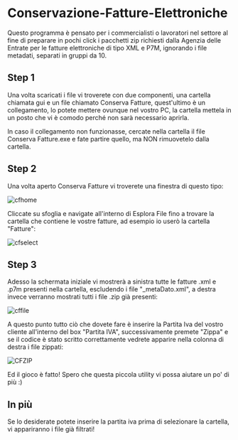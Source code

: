 # Conservazione-Fatture-Elettroniche

Questo programma è pensato per i commercialisti o lavoratori nel settore al fine di preparare in pochi click i pacchetti zip richiesti dalla Agenzia delle Entrate per le fatture elettroniche di tipo XML e P7M, ignorando i file metadati, separati in gruppi da 10.

## Step 1
Una volta scaricati i file vi troverete con due componenti, una cartella chiamata gui e un file chiamato Conserva Fatture, quest'ultimo è un collegamento, lo potete mettere ovunque nel vostro PC, la cartella mettela in un posto che vi è comodo perché non sarà necessario aprirla.

In caso il collegamento non funzionasse, cercate nella cartella il file Conserva Fatture.exe e fate partire quello, ma NON rimuovetelo dalla cartella.

## Step 2
Una volta aperto Conserva Fatture vi troverete una finestra di questo tipo:

![cfhome](https://user-images.githubusercontent.com/79949135/110250733-30206100-7f7d-11eb-9d2a-8191120a01ee.png)

Cliccate su sfoglia e navigate all'interno di Esplora File fino a trovare la cartella che contiene le vostre fatture, ad esempio io userò la cartella "Fatture":

![cfselect](https://user-images.githubusercontent.com/79949135/110251025-ca34d900-7f7e-11eb-87e9-c6cb8b34e87c.png)


## Step 3
Adesso la schermata iniziale vi mostrerà a sinistra tutte le fatture .xml e .p7m presenti nella cartella, escludendo i file "_metaDato.xml", a destra invece verranno mostrati tutti i file .zip già presenti:

![cffile](https://user-images.githubusercontent.com/79949135/110251045-ecc6f200-7f7e-11eb-9920-55284ac45225.png)

A questo punto tutto ciò che dovete fare è inserire la Partita Iva del vostro cliente all'interno del box "Partita IVA", successivamente premete "Zippa" e se il codice è stato scritto correttamente vedrete apparire nella colonna di destra i file zippati:

![CFZIP](https://user-images.githubusercontent.com/79949135/110251158-89898f80-7f7f-11eb-9902-e30bf19a829b.png)

Ed il gioco è fatto! Spero che questa piccola utility vi possa aiutare un po' di più :)


## In più
Se lo desiderate potete inserire la partita iva prima di selezionare la cartella, vi appariranno i file già filtrati!
